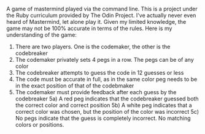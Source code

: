 A game of mastermind played via the command line. This is a project under the 
Ruby curriculum provided by The Odin Project. I've actually never even heard of
Mastermind, let alone play it. Given my limited knowledge, the game may not be 
100% accurate in terms of the rules. Here is my understanding of the game:
  1) There are two players. One is the codemaker, the other is the codebreaker
  2) The codemaker privately sets 4 pegs in a row. The pegs can be of any color
  3) The codebreaker attempts to guess the code in 12 guesses or less
  4) The code must be accurate in full, as in the same color peg needs to be in
     the exact position of that of the codebmaker
  5) The codemaker must provide feedback after each guess by the codebreaker
    5a) A red peg indicates that the codebreaker guessed both the correct color
        and correct position
    5b) A white peg indicates that a correct color was chosen, but the position 
        of the color was incorrect
    5c) No pegs indicate that the guess is completely incorrect. No matching
        colors or positions. 